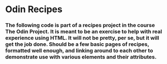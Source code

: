 <h1>Odin Recipes</h1>
<h3>The following code is part of a recipes project in the course The Odin Project. It is meant to be an exercise to help with real experience using HTML. It will not be pretty, per se, but it will get the job done. Should be a few basic pages of recipes, formatted well enough, and linking around to each other to demonstrate use with various elements and their attributes.</h3>
